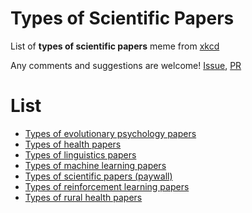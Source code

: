 # Types of Scientific Papers

List of **types of scientific papers** meme from [xkcd](https://xkcd.com/2456/)

Any comments and suggestions are welcome! [Issue](https://github.com/appleparan/types-of-scientific-papers/issues), [PR](https://github.com/appleparan/types-of-scientific-papers/pulls)

# List

* [Types of evolutionary psychology papers](https://twitter.com/stacyfarina/status/1388142482735644676)
* [Types of health papers](https://twitter.com/michelleminton/status/1387767477506035718)
* [Types of linguistics papers](https://twitter.com/midnucas/status/1388283538944913409)
* [Types of machine learning papers](https://twitter.com/natashajaques/status/1387859601555554304)
* [Types of scientific papers (paywall)](https://twitter.com/AndrewBarnas/status/1388161745684996098)
* [Types of reinforcement learning papers](https://twitter.com/araffin2/status/1388174444712112131)
* [Types of rural health papers](https://twitter.com/WhitneyZahnd/status/1388233798224015360)
